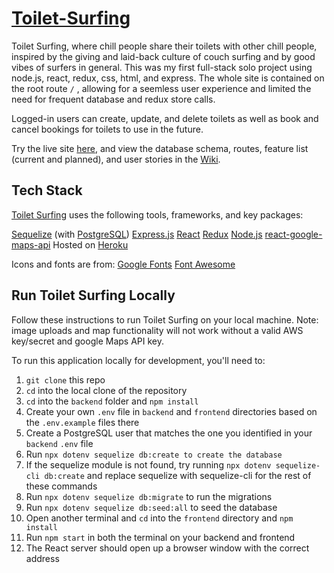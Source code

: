 # [Toilet-Surfing](https://toiletsurfing.herokuapp.com/)

Toilet Surfing, where chill people share their toilets with other chill people, inspired by the giving and laid-back culture of couch surfing and by good vibes of surfers in general. This was my first full-stack solo project using node.js, react, redux, css, html, and express. The whole site is contained on the root route `/` , allowing for a seemless user experience and limited the need for frequent database and redux store calls.

Logged-in users can create, update, and delete toilets as well as book and cancel bookings for toilets to use in the future.


Try the live site [here](https://toiletsurfing.herokuapp.com/), and view the database schema, routes, feature list (current and planned), and user stories in the [Wiki](https://github.com/zduvall/Toilet-Surfing/wiki).

## Tech Stack
[Toilet Surfing](https://toiletsurfing.herokuapp.com/) uses the following tools, frameworks, and key packages:

[Sequelize](https://sequelize.org/) (with [PostgreSQL](https://www.postgresql.org/))
[Express.js](https://expressjs.com/)
[React](https://reactjs.org/)
[Redux](https://react-redux.js.org/)
[Node.js](https://nodejs.org/en/)
[react-google-maps-api](https://react-google-maps-api-docs.netlify.app/)
Hosted on [Heroku](https://dashboard.heroku.com/)

Icons and fonts are from:
[Google Fonts](https://fonts.google.com/)
[Font Awesome](https://fontawesome.com/)

## Run Toilet Surfing Locally
Follow these instructions to run Toilet Surfing on your local machine. Note: image uploads and map functionality will not work without a valid AWS key/secret and google Maps API key.

To run this application locally for development, you'll need to:

1. `git clone` this repo
2. `cd` into the local clone of the repository
3. `cd` into the `backend` folder and `npm install`
4. Create your own `.env` file in `backend` and `frontend` directories based on the `.env.example` files there
5. Create a PostgreSQL user that matches the one you identified in your `backend` `.env` file
6. Run `npx dotenv sequelize db:create to create the database`
7. If the sequelize module is not found, try running `npx dotenv sequelize-cli db:create` and replace sequelize with sequelize-cli for the rest of these commands
8. Run `npx dotenv sequelize db:migrate` to run the migrations
9. Run `npx dotenv sequelize db:seed:all` to seed the database
10. Open another terminal and `cd` into the `frontend` directory and `npm install`
11. Run `npm start` in both the terminal on your backend and frontend
12. The React server should open up a browser window with the correct address
